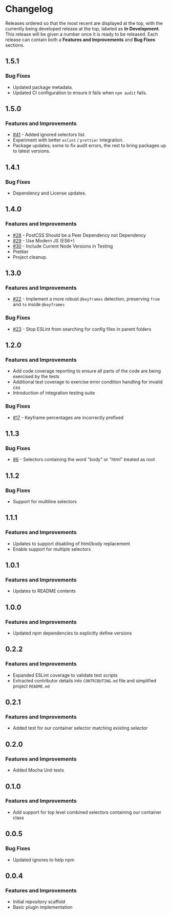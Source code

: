 # Changelog

Releases ordered so that the most recent are displayed at the top, with the currently being developed release at the top, labeled as **In Development**. This release will be given a number once it is ready to be released. Each release can contain both a **Features and Improvements** and **Bug Fixes** sections.

## 1.5.1

### Bug Fixes

-   Updated package metadata.
-   Updated CI configuration to ensure it fails when `npm audit` fails.

## 1.5.0

### Features and Improvements

-   [#41](https://github.com/dbtedman/postcss-prefixwrap/pull/41) - Added ignored selectors list.
-   Experiment with better `eslint` / `prettier` integration.
-   Package updates; some to fix audit errors, the rest to bring packages up to latest versions.

## 1.4.1

### Bug Fixes

-   Dependency and License updates.

## 1.4.0

### Features and Improvements

-   [#28](https://github.com/dbtedman/postcss-prefixwrap/issues/28) - PostCSS Should be a Peer Dependency not Dependency
-   [#29](https://github.com/dbtedman/postcss-prefixwrap/issues/29) - Use Modern JS (ES6+)
-   [#30](https://github.com/dbtedman/postcss-prefixwrap/issues/30) - Include Current Node Versions in Testing
-   Prettier
-   Project cleanup.

## 1.3.0

### Features and Improvements

-   [#22](https://github.com/dbtedman/postcss-prefixwrap/pull/22) - Implement a more robust `@keyframes` detection, preserving `from` and `to` inside `@keyframes`

### Bug Fixes

-   [#23](https://github.com/dbtedman/postcss-prefixwrap/pull/23) - Stop ESLint from searching for config files in parent folders

## 1.2.0

### Features and Improvements

-   Add code coverage reporting to ensure all parts of the code are being exercised by the tests
-   Additional test coverage to exercise error condition handling for invalid css
-   Introduction of integration testing suite

### Bug Fixes

-   [#17](https://github.com/dbtedman/postcss-prefixwrap/issues/17) - Keyframe percentages are incorrectly prefixed

## 1.1.3

### Bug Fixes

-   [#6](https://github.com/dbtedman/postcss-prefixwrap/issues/6) - Selectors containing the word "body" or "html" treated as root

## 1.1.2

### Bug Fixes

-   Support for multiline selectors

## 1.1.1

### Features and Improvements

-   Updates to support disabling of html/body replacement
-   Enable support for multiple selectors

## 1.0.1

### Features and Improvements

-   Updates to README contents

## 1.0.0

### Features and Improvements

-   Updated npm dependencies to explicitly define versions

## 0.2.2

### Features and Improvements

-   Expanded ESLint coverage to validate test scripts
-   Extracted contributor details into `CONTRIBUTING.md` file and simplified project `README.md`

## 0.2.1

### Features and Improvements

-   Added test for our container selector matching existing selector

## 0.2.0

### Features and Improvements

-   Added Mocha Unit tests

## 0.1.0

### Features and Improvements

-   Add support for top level combined selectors containing our container class

## 0.0.5

### Bug Fixes

-   Updated ignores to help npm

## 0.0.4

### Features and Improvements

-   Initial repository scaffold
-   Basic plugin implementation
